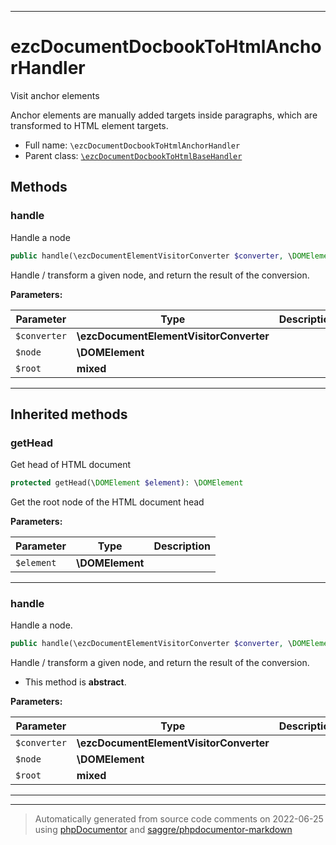 ***

# ezcDocumentDocbookToHtmlAnchorHandler

Visit anchor elements

Anchor elements are manually added targets inside paragraphs, which are
transformed to HTML <a> element targets.

* Full name: `\ezcDocumentDocbookToHtmlAnchorHandler`
* Parent class: [`\ezcDocumentDocbookToHtmlBaseHandler`](./ezcDocumentDocbookToHtmlBaseHandler.md)




## Methods


### handle

Handle a node

```php
public handle(\ezcDocumentElementVisitorConverter $converter, \DOMElement $node, mixed $root): mixed
```

Handle / transform a given node, and return the result of the
conversion.






**Parameters:**

| Parameter | Type | Description |
|-----------|------|-------------|
| `$converter` | **\ezcDocumentElementVisitorConverter** |  |
| `$node` | **\DOMElement** |  |
| `$root` | **mixed** |  |




***


## Inherited methods


### getHead

Get head of HTML document

```php
protected getHead(\DOMElement $element): \DOMElement
```

Get the root node of the HTML document head






**Parameters:**

| Parameter | Type | Description |
|-----------|------|-------------|
| `$element` | **\DOMElement** |  |




***

### handle

Handle a node.

```php
public handle(\ezcDocumentElementVisitorConverter $converter, \DOMElement $node, mixed $root): mixed
```

Handle / transform a given node, and return the result of the
conversion.


* This method is **abstract**.



**Parameters:**

| Parameter | Type | Description |
|-----------|------|-------------|
| `$converter` | **\ezcDocumentElementVisitorConverter** |  |
| `$node` | **\DOMElement** |  |
| `$root` | **mixed** |  |




***


***
> Automatically generated from source code comments on 2022-06-25 using [phpDocumentor](http://www.phpdoc.org/) and [saggre/phpdocumentor-markdown](https://github.com/Saggre/phpDocumentor-markdown)
